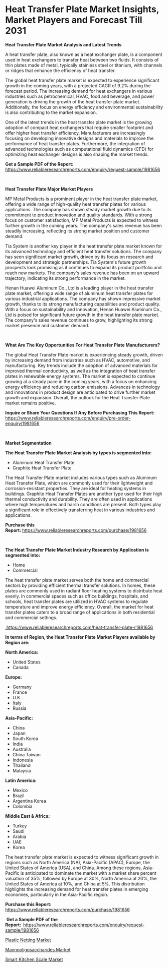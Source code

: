 <p><h1>Heat Transfer Plate Market Insights, Market Players and Forecast Till 2031</h1></p><p><strong>Heat Transfer Plate Market Analysis and Latest Trends</strong></p>
<p><p>A heat transfer plate, also known as a heat exchanger plate, is a component used in heat exchangers to transfer heat between two fluids. It consists of thin plates made of metal, typically stainless steel or titanium, with channels or ridges that enhance the efficiency of heat transfer.</p><p>The global heat transfer plate market is expected to experience significant growth in the coming years, with a projected CAGR of 9.2% during the forecast period. The increasing demand for heat exchangers in various industries such as petrochemical, HVAC, food and beverage, and power generation is driving the growth of the heat transfer plate market. Additionally, the focus on energy efficiency and environmental sustainability is also contributing to the market expansion.</p><p>One of the latest trends in the heat transfer plate market is the growing adoption of compact heat exchangers that require smaller footprint and offer higher heat transfer efficiency. Manufacturers are increasingly focusing on developing innovative designs and materials to improve the performance of heat transfer plates. Furthermore, the integration of advanced technologies such as computational fluid dynamics (CFD) for optimizing heat exchanger designs is also shaping the market trends.</p></p>
<p><strong>Get a Sample PDF of the Report:&nbsp;</strong> <a href="https://www.reliableresearchreports.com/enquiry/request-sample/1981656">https://www.reliableresearchreports.com/enquiry/request-sample/1981656</a></p>
<p>&nbsp;</p>
<p><strong>Heat Transfer Plate Major Market Players</strong></p>
<p><p>MP Metal Products is a prominent player in the heat transfer plate market, offering a wide range of high-quality heat transfer plates for various applications. The company has shown steady market growth due to its commitment to product innovation and quality standards. With a strong focus on customer satisfaction, MP Metal Products is expected to witness further growth in the coming years. The company's sales revenue has been steadily increasing, reflecting its strong market position and customer demand.</p><p>Tia System is another key player in the heat transfer plate market known for its advanced technology and efficient heat transfer solutions. The company has seen significant market growth, driven by its focus on research and development and strategic partnerships. Tia System's future growth prospects look promising as it continues to expand its product portfolio and reach new markets. The company's sales revenue has been on an upward trajectory, indicating its strong performance in the market.</p><p>Henan Huawei Aluminum Co., Ltd is a leading player in the heat transfer plate market, offering a wide range of aluminum heat transfer plates for various industrial applications. The company has shown impressive market growth, thanks to its strong manufacturing capabilities and product quality. With a focus on sustainability and innovation, Henan Huawei Aluminum Co., Ltd is poised for significant future growth in the heat transfer plate market. The company's sales revenue continues to grow, highlighting its strong market presence and customer demand.</p></p>
<p>&nbsp;</p>
<p><strong>What Are The Key Opportunities For Heat Transfer Plate Manufacturers?</strong></p>
<p><p>The global Heat Transfer Plate market is experiencing steady growth, driven by increasing demand from industries such as HVAC, automotive, and manufacturing. Key trends include the adoption of advanced materials for improved thermal conductivity, as well as the integration of heat transfer plates in renewable energy systems. The market is expected to continue growing at a steady pace in the coming years, with a focus on enhancing energy efficiency and reducing carbon emissions. Advances in technology and innovations in product design are anticipated to drive further market growth and expansion. Overall, the outlook for the Heat Transfer Plate market remains positive.</p></p>
<p><strong>Inquire or Share Your Questions If Any Before Purchasing This Report:</strong> <a href="https://www.reliableresearchreports.com/enquiry/pre-order-enquiry/1981656">https://www.reliableresearchreports.com/enquiry/pre-order-enquiry/1981656</a></p>
<p>&nbsp;</p>
<p><strong>Market Segmentation</strong></p>
<p><strong>The Heat Transfer Plate Market Analysis by types is segmented into:</strong></p>
<p><ul><li>Aluminum Heat Transfer Plate</li><li>Graphite Heat Transfer Plate</li></ul></p>
<p><p>The Heat Transfer Plate market includes various types such as Aluminum Heat Transfer Plate, which are commonly used for their lightweight and corrosion-resistant properties. They are ideal for heating systems in buildings. Graphite Heat Transfer Plates are another type used for their high thermal conductivity and durability. They are often used in applications where high temperatures and harsh conditions are present. Both types play a significant role in effectively transferring heat in various industries and applications.</p></p>
<p><strong>Purchase this Report:&nbsp;</strong><a href="https://www.reliableresearchreports.com/purchase/1981656">https://www.reliableresearchreports.com/purchase/1981656</a></p>
<p>&nbsp;</p>
<p><strong>The Heat Transfer Plate Market Industry Research by Application is segmented into:</strong></p>
<p><ul><li>Home</li><li>Commercial</li></ul></p>
<p><p>The heat transfer plate market serves both the home and commercial sectors by providing efficient thermal transfer solutions. In homes, these plates are commonly used in radiant floor heating systems to distribute heat evenly. In commercial spaces such as office buildings, hospitals, and schools, heat transfer plates are utilized in HVAC systems to regulate temperature and improve energy efficiency. Overall, the market for heat transfer plates caters to a broad range of applications in both residential and commercial settings.</p></p>
<p><a href="https://www.reliableresearchreports.com/heat-transfer-plate-r1981656">&nbsp;https://www.reliableresearchreports.com/heat-transfer-plate-r1981656</a></p>
<p><strong>In terms of Region, the Heat Transfer Plate Market Players available by Region are:</strong></p>
<p>
    <p> <strong> North America: </strong>
        <ul>
            <li>United States</li>
            <li>Canada</li>
        </ul>
        </p> 
    <p> <strong> Europe: </strong>
        <ul>
            <li>Germany</li>
            <li>France</li>
            <li>U.K.</li>
            <li>Italy</li>
            <li>Russia</li>
        </ul>
        </p> 
    <p> <strong> Asia-Pacific: </strong>
        <ul>
            <li>China</li>
            <li>Japan</li>
            <li>South Korea</li>
            <li>India</li>
            <li>Australia</li>
            <li>China Taiwan</li>
            <li>Indonesia</li>
            <li>Thailand</li>
            <li>Malaysia</li>
        </ul>
        </p> 
    <p> <strong> Latin America: </strong>
        <ul>
            <li>Mexico</li>
            <li>Brazil</li>
            <li>Argentina Korea</li>
            <li>Colombia</li>
        </ul>
        </p> 
    <p> <strong> Middle East & Africa: </strong>
        <ul>
            <li>Turkey</li>
            <li>Saudi</li>
            <li>Arabia</li>
            <li>UAE</li>
            <li>Korea</li>
        </ul>
    </p>
    </p>
<p><p>The heat transfer plate market is expected to witness significant growth in regions such as North America (NA), Asia-Pacific (APAC), Europe, the United States of America (USA), and China. Among these regions, Asia-Pacific is anticipated to dominate the market with a market share percent valuation of 35%, followed by Europe at 30%, North America at 20%, the United States of America at 10%, and China at 5%. This distribution highlights the increasing demand for heat transfer plates in emerging economies, particularly in the Asia-Pacific region.</p></p>
<p><strong>Purchase this Report: </strong><a href="https://www.reliableresearchreports.com/purchase/1981656">https://www.reliableresearchreports.com/purchase/1981656</a></p>
<p>&nbsp;<strong>Get a Sample PDF of the Report:&nbsp;&nbsp;</strong><a href="https://www.reliableresearchreports.com/enquiry/request-sample/1981656">https://www.reliableresearchreports.com/enquiry/request-sample/1981656</a></p>
<p><strong></strong></p>
<p><p><a href="https://www.linkedin.com/pulse/plastic-netting-market-report-reveals-latest-trends-growth-opportunities-jkuxf?trackingId=SxUN3d9MzRmwBSVNyOpGtw%3D%3D">Plastic Netting Market</a></p><p><a href="https://www.linkedin.com/pulse/mannooligosaccharides-market-competitive-analysis-trends-forecast-dxi1f?trackingId=PEcOvqEeGOKjx9TsEwn%2B9w%3D%3D">Mannooligosaccharides Market</a></p><p><a href="https://www.linkedin.com/pulse/smart-kitchen-scale-market-trends-forecast-competitive-analysis-vp3ef?trackingId=jii74R3sQh46DRDtrkrG9Q%3D%3D">Smart Kitchen Scale Market</a></p></p>